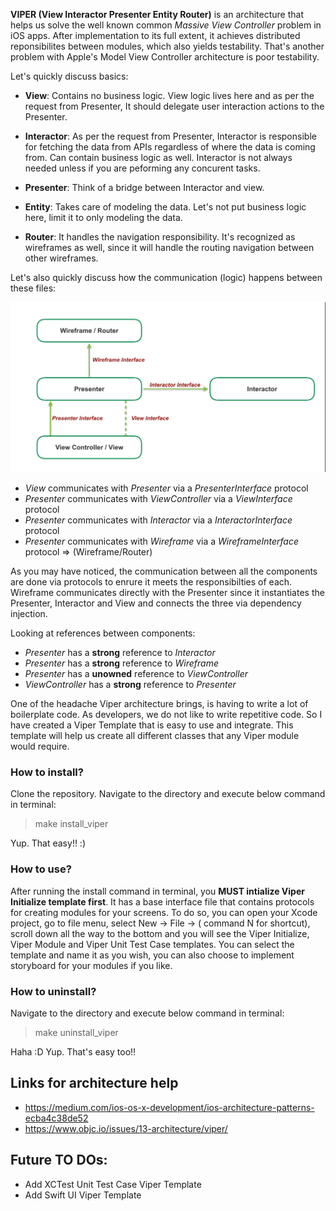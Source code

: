 
**VIPER (View Interactor Presenter Entity Router)** is an architecture that helps us solve the well known common *Massive View Controller* problem in iOS apps. After implementation to its full extent, it achieves distributed reponsibilites between modules, which also yields testability. That's another problem with Apple's Model View Controller architecture is poor testability.

Let's quickly discuss basics:

* **View**:  Contains no business logic. View logic lives here and as per the request from Presenter, It should delegate user interaction actions to the Presenter. 

* **Interactor**: As per the request from Presenter, Interactor is responsible for fetching the data from APIs regardless of where the data is coming from. Can contain business logic as well. Interactor is not always needed unless if you are peforming any concurent tasks. 

* **Presenter**: Think of a bridge between Interactor and view. 

* **Entity**: Takes care of modeling the data. Let's not put business logic here, limit it to only modeling the data.

* **Router**: It handles the navigation responsibility. It's recognized as wireframes as well, since it will handle the routing navigation between other wireframes. 


Let's also quickly discuss how the communication (logic) happens between these files:

![](/Images/interfaceComs.jpg "iOS VIPER Interface/Protocols")

* *View* communicates with *Presenter* via a *PresenterInterface* protocol
* *Presenter* communicates with *ViewController* via a *ViewInterface* protocol
* *Presenter* communicates with *Interactor* via a *InteractorInterface* protocol
* *Presenter* communicates with *Wireframe* via a *WireframeInterface* protocol  => (Wireframe/Router)

As you may have noticed, the communication between all the components are done via protocols to enrure it meets the responsibilties of each. Wireframe communicates directly with the Presenter since it instantiates the Presenter, Interactor and View and connects the three via dependency injection.

Looking at references between components:

* *Presenter* has a **strong** reference to *Interactor*
* *Presenter* has a **strong** reference to *Wireframe*
* *Presenter* has a **unowned** reference to *ViewController*
* *ViewController* has a **strong** reference to *Presenter*


One of the headache Viper architecture brings, is having to write a lot of boilerplate code. As developers, we do not like to write repetitive code. So I have created a Viper Template that is easy to use and integrate. This template will help us create all different classes that any Viper module would require. 

### How to install?

Clone the repository. Navigate to the directory and execute below command in terminal:
>  make install_viper

Yup. That easy!! :)

### How to use?

After running the install command in terminal, you **MUST intialize Viper Initialize template first**. It has a base interface file that contains protocols for creating modules for your screens. To do so, you can open your Xcode project, go to file menu, select New -> File -> ( command N for shortcut), scroll down all the way to the bottom and you will see the Viper Initialize, Viper Module and Viper Unit Test Case templates. You can select the template and name it as you wish, you can also choose to implement storyboard for your modules if you like. 


### How to uninstall?

Navigate to the directory and execute below command in terminal:
>  make uninstall_viper


Haha :D Yup. That's easy too!!


## Links for architecture help

* https://medium.com/ios-os-x-development/ios-architecture-patterns-ecba4c38de52
* https://www.objc.io/issues/13-architecture/viper/

## Future TO DOs: 

* Add XCTest Unit Test Case Viper Template
* Add Swift UI Viper Template
